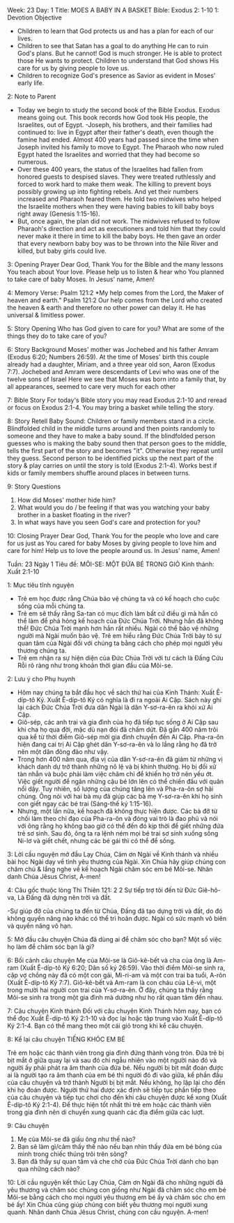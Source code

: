 Week: 23
Day: 1
Title: MOES A BABY IN A BASKET
Bible: Exodus 2: 1-10
1: Devotion Objective
- Children to learn that God protects us and has a plan for each of our lives.
- Children to see that Satan has a goal to do anything He can to ruin God's plans. But he cannot! God is much stronger. He is able to protect those He wants to protect. Children to understand that God shows His care for us by giving people to love us.
- Children to recognize God's presence as Savior as evident in Moses' early life.

2: Note to Parent
- Today we begin to study the second book of the Bible Exodus. Exodus means going out. This book records how God took His people, the Israelites, out of Egypt.
-Joseph, his brothers, and their families had continued to: live in Egypt after their father's death, even though the famine had ended. Almost 400 years had passed since the time when Joseph invited his family to move to Egypt. The Pharaoh who now ruled Egypt hated the Israelites and worried that they had become so numerous.
- Over these 400 years, the status of the Israelites had fallen from honored guests to despised slaves. They were treated ruthlessly and forced to work hard to make them weak. The killing to prevent boys possibly growing up into fighting rebels. And yet their numbers increased and Pharaoh feared them. He told two midwives who helped the Israelite mothers when they were having babies to kill baby boys right away (Genesis 1:15-16).
- But, once again, the plan did not work. The midwives refused to follow Pharaoh's direction and act as executioners and told him that they could never make it there in time to kill the baby boys. He then gave an order that every newborn baby boy was to be thrown into the Nile River and killed, but baby girls could live.

3: Opening Prayer
Dear God, Thank You for the Bible and the many lessons You teach about Your love. Please help us to listen & hear who You planned to take care of baby Moses. In Jesus' name, Amen!


4: Memory Verse:
Psalm 121:2 *My help comes from the Lord, the Maker of heaven and earth." Psalm 121:2 Our help comes from the Lord who created the heaven & earth and therefore no other power can delay it. He has universal & limitless power.

5: Story Opening
Who has God given to care for you? What are some of the things they do to take care of you?

6: Story Background
Moses' mother was Jochebed and his father Amram (Exodus 6:20; Numbers 26:59). At the time of Moses' birth this couple already had a daughter, Miriam, and a three year old son, Aaron (Exodus 7:7). Jochebed and Amram were descendants of Levi who was one of the twelve sons of Israel Here we see that Moses was born into a family that, by all appearances, seemed to care very much for each other

7: Bible Story
For today's Bible story you may read Exodus 2:1-10 and reread or focus on Exodus 2:1-4. You may bring a basket while telling the story.

8: Story Retell
Baby Sound: Children or family members stand in a circle. Blindfolded child in the middle turns around and then points randomly to someone and they have to make a baby sound. If the blindfolded person guesses who is making the baby sound then that person goes to the middle, tells the first part of the story and becomes "it". Otherwise they repeat until they guess. Second person to be identified picks up the next part of the story & play carries on until the story is told (Exodus 2:1-4). Works best if kids or family members shuffle around places in between turns.

9: Story Questions
 1. How did Moses' mother hide him?
2. What would you do / be feeling if that was you watching your baby brother in a basket floating in the river?
3. In what ways have you seen God's care and protection for you?

10: Closing Prayer
 Dear God, Thank You for the people who love and care for us just as You cared for baby Moses by giving people to love him and care for him! Help us to love the people around us. In Jesus' name, Amen!


Tuần: 23
Ngày 1
Tiêu đề: MÔI-SE: MỘT ĐỨA BÉ TRONG GIỎ
Kinh thánh: Xuất 2:1-10

1: Mục tiêu tĩnh nguyện
- Trẻ em học được rằng Chúa bảo vệ chúng ta và có kế hoạch cho cuộc sống của mỗi chúng ta.
- Trẻ em sẽ thấy rằng Sa-tan có mục đích làm bất cứ điều gì mà hắn có thể làm để phá hỏng kế hoạch của Đức Chúa Trời. Nhưng hắn đã không thể! Đức Chúa Trời mạnh hơn hắn rất nhiều. Ngài có thể bảo vệ những người mà Ngài muốn bảo vệ. Trẻ em hiểu rằng Đức Chúa Trời bày tỏ sự quan tâm của Ngài đối với chúng ta bằng cách cho phép mọi người yêu thương chúng ta.
- Trẻ em nhận ra sự hiện diện của Đức Chúa Trời với tư cách là Đấng Cứu Rỗi rõ ràng như trong khoản thời gian đầu của Môi-se.

2: Lưu ý cho Phụ huynh
- Hôm nay chúng ta bắt đầu học về sách thứ hai của Kinh Thánh: Xuất Ê-díp-tô Ký. Xuất Ê-díp-tô Ký có nghĩa là đi ra ngoài Ai Cập. Sách này ghi lại cách Đức Chúa Trời đưa dân Ngài là dân Y-sơ-ra-ên ra khỏi xứ Ai Cập.
- Giô-sép, các anh trai và gia đình của họ đã tiếp tục sống ở Ai Cập sau khi cha họ qua đời, mặc dù nạn đói đã chấm dứt. Đã gần 400 năm trôi qua kể từ thời điểm Giô-sép mời gia đình chuyển đến Ai Cập. Pha-ra-ôn hiện đang cai trị Ai Cập ghét dân Y-sơ-ra-ên và lo lắng rằng họ đã trở nên một dân đông đảo như vậy.
- Trong hơn 400 năm qua, địa vị của dân Y-sơ-ra-ên đã giảm từ những vị khách danh dự trở thành những nô lệ và bị khinh thường. Họ bị đối xử tàn nhẫn và buộc phải làm việc chăm chỉ để khiến họ trở nên yếu ớt. Việc giết người để ngăn những cậu bé lớn lên có thể chiến đấu với quân nổi dậy. Tuy nhiên, số lượng của chúng tăng lên và Pha-ra-ôn sợ hãi chúng. Ông nói với hai bà mụ đã giúp các bà mẹ Y-sơ-ra-ên khi họ sinh con giết ngay các bé trai (Sáng-thế ký 1:15-16).
- Nhưng, một lần nữa, kế hoạch đã không thực hiện được. Các bà đỡ từ chối làm theo chỉ đạo của Pha-ra-ôn và đóng vai trò là đao phủ và nói với ông rằng họ không bao giờ có thể đến đó kịp thời để giết những đứa trẻ sơ sinh. Sau đó, ông ta ra lệnh ném mọi bé trai sơ sinh xuống sông Ni-lơ và giết chết, nhưng các bé gái thì có thể để sống.

3: Lời cầu nguyện mở đầu
Lạy Chúa, Cảm ơn Ngài về Kinh thánh và nhiều bài học Ngài dạy về tình yêu thương của Ngài. Xin Chúa hãy giúp chúng con chăm chú & lắng nghe về kế hoạch Ngài chăm sóc em bé Môi-se. Nhân danh Chúa Jêsus Christ, A-men!


4: Câu gốc thuộc lòng
Thi Thiên 121: 2
2 Sự tiếp trợ tôi đến từ Đức Giê-hô-va, Là Đấng đã dựng nên trời và đất.

-Sự giúp đỡ của chúng ta đến từ Chúa, Đấng đã tạo dựng trời và đất, do đó không quyền năng nào khác có thể trì hoãn được. Ngài có sức mạnh vô biên và quyền năng vô hạn.

5: Mở đầu câu chuyện
Chúa đã dùng ai để chăm sóc cho bạn?
Một số việc họ làm để chăm sóc bạn là gì?

6: Bối cảnh câu chuyện
Mẹ của Môi-se là Giô-kê-bết và cha của ông là Am-ram (Xuất Ê-díp-tô Ký 6:20; Dân số ký 26:59). Vào thời điểm Môi-se sinh ra, cặp vợ chồng này đã có một con gái, Mi-ri-am và một con trai ba tuổi, A-rôn (Xuất Ê-díp-tô Ký 7:7). Giô-kê-bết và Am-ram là con cháu của Lê-vi, một trong mười hai người con trai của Y-sơ-ra-ên. Ở đây, chúng ta thấy rằng Môi-se sinh ra trong một gia đình mà dường như họ rất quan tâm đến nhau.

7: Câu chuyện Kinh thánh
Đối với câu chuyện Kinh Thánh hôm nay, bạn có thể đọc Xuất Ê-díp-tô Ký 2:1-10 và đọc lại hoặc tập trung vào Xuất Ê-díp-tô Ký 2:1-4. Bạn có thể mang theo một cái giỏ trong khi kể câu chuyện.

8: Kể lại câu chuyện
TIẾNG KHÓC EM BÉ

Trẻ em hoặc các thành viên trong gia đình đứng thành vòng tròn. Đứa trẻ bị bịt mắt ở giữa quay lại và sau đó chỉ ngẫu nhiên vào một người nào đó và người ấy phải phát ra âm thanh của đứa bé. Nếu người bị bịt mắt đoán được ai là người tạo ra âm thanh của em bé thì người đó đi vào giữa, kể phần đầu của câu chuyện và trở thành Người bị bịt mắt. Nếu không, họ lặp lại cho đến khi họ đoán được. Người thứ hai được xác định sẽ tiếp tục phần tiếp theo của câu chuyện và tiếp tục chơi cho đến khi câu chuyện được kể xong (Xuất Ê-díp-tô Ký 2:1-4). Để thực hiện tốt nhất thì trẻ em hoặc các thành viên trong gia đình nên di chuyển xung quanh các địa điểm giữa các lượt.

9: Câu chuyện
1. Mẹ của Môi-se đã giấu ông như thế nào?
2. Bạn sẽ làm gì/cảm thấy thế nào nếu bạn nhìn thấy đứa em bé bỏng của mình trong chiếc thúng trôi trên sông?
3. Bạn đã thấy sự quan tâm và che chở của Đức Chúa Trời dành cho bạn qua những cách nào?

10: Lời cầu nguyện kết thúc
 Lạy Chúa, Cảm ơn Ngài đã cho những người đã yêu thương và chăm sóc chúng con giống như Ngài đã chăm sóc cho em bé Môi-se bằng cách cho mọi người yêu thương em bé ấy và chăm sóc cho em bé ấy! Xin Chúa cũng giúp chúng con biết yêu thương mọi người xung quanh. Nhân danh Chúa Jêsus Christ, chúng con cầu nguyện. A-men!